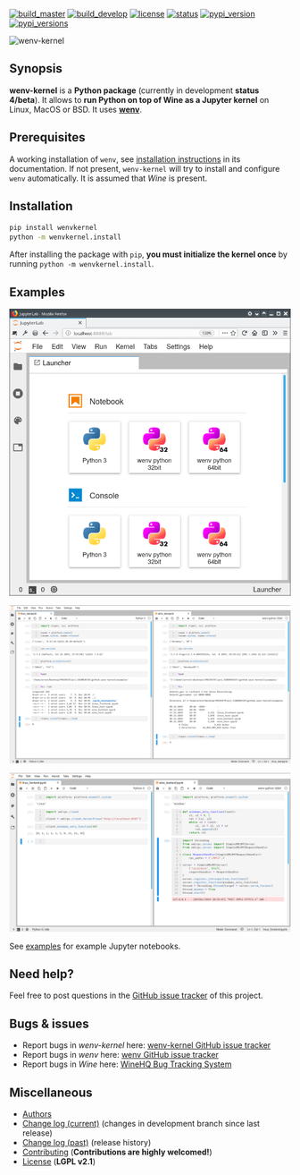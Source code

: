 [![build_master](https://img.shields.io/travis/pleiszenburg/wenv-kernel/master.svg?style=flat-square "Build Status: master / release")](https://travis-ci.org/pleiszenburg/wenv-kernel)
[![build_develop](https://img.shields.io/travis/pleiszenburg/wenv-kernel/develop.svg?style=flat-square "Build Status: development branch")](https://travis-ci.org/pleiszenburg/wenv-kernel)
[![license](https://img.shields.io/pypi/l/wenvkernel.svg?style=flat-square "GNU Lesser General Public License v2.1")](https://github.com/pleiszenburg/wenv-kernel/blob/master/LICENSE)
[![status](https://img.shields.io/pypi/status/wenvkernel.svg?style=flat-square "Project Development Status")](https://github.com/pleiszenburg/wenv-kernel/issues)
[![pypi_version](https://img.shields.io/pypi/v/wenvkernel.svg?style=flat-square "Project Development Status")](https://pypi.python.org/pypi/wenvkernel)
[![pypi_versions](https://img.shields.io/pypi/pyversions/wenvkernel.svg?style=flat-square "Available on PyPi - the Python Package Index")](https://pypi.python.org/pypi/wenvkernel)

![wenv-kernel](http://www.pleiszenburg.de/wenv-kernel_logo.png)

## Synopsis

**wenv-kernel** is a **Python package** (currently in development **status 4/beta**). It allows to **run Python on top of Wine as a Jupyter kernel** on Linux, MacOS or BSD. It uses **[wenv](https://github.com/pleiszenburg/wenv)**.

## Prerequisites

A working installation of `wenv`, see [installation instructions](https://wenv.readthedocs.io/en/latest/installation.html) in its documentation. If not present, `wenv-kernel` will try to install and configure `wenv` automatically. It is assumed that *Wine* is present.

## Installation

```bash
pip install wenvkernel
python -m wenvkernel.install
```

After installing the package with `pip`, **you must initialize the kernel once** by running ``python -m wenvkernel.install``.

## Examples

![launcher](https://github.com/pleiszenburg/wenv-kernel/blob/master/docs/launcher.png?raw=true "launcher")

![platform](https://github.com/pleiszenburg/wenv-kernel/blob/master/docs/platform.png?raw=true "platform")

![ipc](https://github.com/pleiszenburg/wenv-kernel/blob/master/docs/ipc.png?raw=true "ipc")

See [examples](https://github.com/pleiszenburg/wenv-kernel/blob/master/examples) for example Jupyter notebooks.

## Need help?

Feel free to post questions in the [GitHub issue tracker](https://github.com/pleiszenburg/wenv-kernel/labels/question) of this project.

## Bugs & issues

- Report bugs in *wenv-kernel* here: [wenv-kernel GitHub issue tracker](https://github.com/pleiszenburg/wenv-kernel/issues)
- Report bugs in *wenv* here: [wenv GitHub issue tracker](https://github.com/pleiszenburg/wenv/issues)
- Report bugs in *Wine* here: [WineHQ Bug Tracking System](https://bugs.winehq.org/)

## Miscellaneous

- [Authors](https://github.com/pleiszenburg/wenv-kernel/blob/master/AUTHORS.md)
- [Change log (current)](https://github.com/pleiszenburg/wenv-kernel/blob/develop/CHANGES.md) (changes in development branch since last release)
- [Change log (past)](https://github.com/pleiszenburg/wenv-kernel/blob/master/CHANGES.md) (release history)
- [Contributing](https://github.com/pleiszenburg/wenv-kernel/blob/master/CONTRIBUTING.md) (**Contributions are highly welcomed!**)
- [License](https://github.com/pleiszenburg/wenv-kernel/blob/master/LICENSE) (**LGPL v2.1**)
